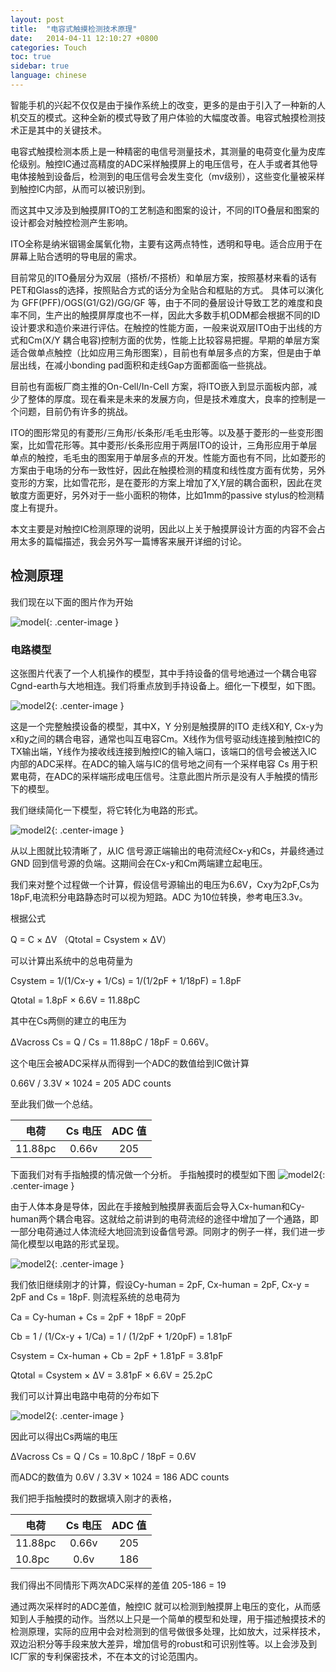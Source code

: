 ```yaml
---
layout: post
title:  "电容式触摸检测技术原理"
date:   2014-04-11 12:10:27 +0800
categories: Touch
toc: true
sidebar: true
language: chinese
---
```

智能手机的兴起不仅仅是由于操作系统上的改变，更多的是由于引入了一种新的人机交互的模式。这种全新的模式导致了用户体验的大幅度改善。电容式触摸检测技术正是其中的关键技术。

电容式触摸检测本质上是一种精密的电信号测量技术，其测量的电荷变化量为皮库伦级别。触控IC通过高精度的ADC采样触摸屏上的电压信号，在人手或者其他导电体接触到设备后，检测到的电压信号会发生变化（mv级别），这些变化量被采样到触控IC内部，从而可以被识别到。

而这其中又涉及到触摸屏ITO的工艺制造和图案的设计，不同的ITO叠层和图案的设计都会对触控检测产生影响。

ITO全称是纳米铟锡金属氧化物，主要有这两点特性，透明和导电。适合应用于在屏幕上贴合透明的导电层的需求。

目前常见的ITO叠层分为双层（搭桥/不搭桥）和单层方案，按照基材来看的话有PET和Glass的选择，按照贴合方式的话分为全贴合和框贴的方式。
具体可以演化为 GFF(PFF)/OGS(G1/G2)/GG/GF 等，由于不同的叠层设计导致工艺的难度和良率不同，生产出的触摸屏厚度也不一样，因此大多数手机ODM都会根据不同的ID设计要求和造价来进行评估。在触控的性能方面，一般来说双层ITO由于出线的方式和Cm(X/Y 耦合电容)控制方面的优势，性能上比较容易把握。早期的单层方案适合做单点触控（比如应用三角形图案），目前也有单层多点的方案，但是由于单层出线，在减小bonding pad面积和走线Gap方面都面临一些挑战。

目前也有面板厂商主推的On-Cell/In-Cell 方案，将ITO嵌入到显示面板内部，减少了整体的厚度。现在看来是未来的发展方向，但是技术难度大，良率的控制是一个问题，目前仍有许多的挑战。

ITO的图形常见的有菱形/三角形/长条形/毛毛虫形等。以及基于菱形的一些变形图案，比如雪花形等。其中菱形/长条形应用于两层ITO的设计，三角形应用于单层单点的触控，毛毛虫的图案用于单层多点的开发。性能方面也有不同，比如菱形的方案由于电场的分布一致性好，因此在触摸检测的精度和线性度方面有优势，另外变形的方案，比如雪花形，是在菱形的方案上增加了X,Y层的耦合面积，因此在灵敏度方面更好，另外对于一些小面积的物体，比如1mm的passive stylus的检测精度上有提升。

本文主要是对触控IC检测原理的说明，因此以上关于触摸屏设计方面的内容不会占用太多的篇幅描述，我会另外写一篇博客来展开详细的讨论。

## 检测原理
我们现在以下面的图片作为开始<br>

![model]({{site.baseurl}}/assets/image/touch-princple-01.png){: .center-image }

### 电路模型
这张图片代表了一个人机操作的模型，其中手持设备的信号地通过一个耦合电容Cgnd-earth与大地相连。我们将重点放到手持设备上。细化一下模型，如下图。

![model2]({{site.baseurl}}/assets/image/touch-princple-02.png){: .center-image }

这是一个完整触摸设备的模型，其中X，Y 分别是触摸屏的ITO 走线X和Y, Cx-y为x和y之间的耦合电容，通常也叫互电容Cm。X线作为信号驱动线连接到触控IC的TX输出端，Y线作为接收线连接到触控IC的输入端口，该端口的信号会被送入IC内部的ADC采样。在ADC的输入端与IC的信号地之间有一个采样电容 Cs 用于积累电荷，在ADC的采样端形成电压信号。注意此图片所示是没有人手触摸的情形下的模型。

我们继续简化一下模型，将它转化为电路的形式。

![model2]({{site.baseurl}}/assets/image/touch-princple-03.png){: .center-image }


从以上图就比较清晰了，从IC 信号源正端输出的电荷流经Cx-y和Cs，并最终通过GND 回到信号源的负端。这期间会在Cx-y和Cm两端建立起电压。

我们来对整个过程做一个计算，假设信号源输出的电压为6.6V，Cxy为2pF,Cs为18pF,电流积分电路静态时可以视为短路。ADC 为10位转换，参考电压3.3v。

根据公式

Q = C × ΔV （Qtotal = Csystem × ΔV）

可以计算出系统中的总电荷量为 

Csystem = 1/(1/Cx-y + 1/Cs)  = 1/(1/2pF + 1/18pF) = 1.8pF

Qtotal = 1.8pF × 6.6V  = 11.88pC

其中在Cs两侧的建立的电压为 

ΔVacross Cs = Q / Cs = 11.88pC / 18pF = 0.66V。

这个电压会被ADC采样从而得到一个ADC的数值给到IC做计算

0.66V / 3.3V × 1024 = 205 ADC counts

至此我们做一个总结。

电荷|**Cs** 电压|**ADC** 值|
---|:---:|:---:|
11.88pc|0.66v|205|


下面我们对有手指触摸的情况做一个分析。
手指触摸时的模型如下图
![model2]({{site.baseurl}}/assets/image/touch-princple-04.png){: .center-image }

由于人体本身是导体，因此在手接触到触摸屏表面后会导入Cx-human和Cy-human两个耦合电容。这就给之前讲到的电荷流经的途径中增加了一个通路，即一部分电荷通过人体流经大地回流到设备信号源。同刚才的例子一样，我们进一步简化模型以电路的形式呈现。

![model2]({{site.baseurl}}/assets/image/touch-princple-05.png){: .center-image }

我们依旧继续刚才的计算，假设Cy-human = 2pF,  Cx-human = 2pF, Cx-y = 2pF and Cs = 18pF.
则流程系统的总电荷为 

Ca = Cy-human + Cs = 2pF + 18pF = 20pF	

Cb = 1 / (1/Cx-y + 1/Ca) = 1 / (1/2pF + 1/20pF) = 1.81pF

Csystem = Cx-human + Cb = 2pF + 1.81pF = 3.81pF

Qtotal = Csystem × ΔV = 3.81pF × 6.6V = 25.2pC

我们可以计算出电路中电荷的分布如下

![model2]({{site.baseurl}}/assets/image/touch-princple-06.png){: .center-image }

因此可以得出Cs两端的电压 

ΔVacross Cs = Q / Cs = 10.8pC / 18pF = 0.6V

而ADC的数值为 0.6V / 3.3V × 1024 = 186 ADC counts

我们把手指触摸时的数据填入刚才的表格，

电荷|**Cs** 电压|**ADC** 值|
---|:---:|:---:|
11.88pc|0.66v|205|
10.8pc|0.6v|186|

我们得出不同情形下两次ADC采样的差值 205-186 = 19

通过两次采样时的ADC差值，触控IC 就可以检测到触摸屏上电压的变化，从而感知到人手触摸的动作。当然以上只是一个简单的模型和处理，用于描述触摸技术的检测原理，实际的应用中会对检测到的信号做很多处理，比如放大，过采样技术，双边沿积分等手段来放大差异，增加信号的robust和可识别性等。以上会涉及到IC厂家的专利保密技术，不在本文的讨论范围内。